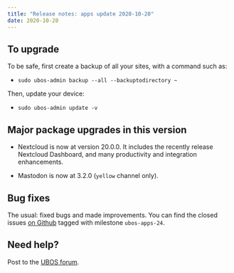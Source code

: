 ```yaml
---
title: "Release notes: apps update 2020-10-20"
date: 2020-10-20
---
```


## To upgrade

To be safe, first create a backup of all your sites, with a command such as:

* ``sudo ubos-admin backup --all --backuptodirectory ~``

Then, update your device:

* ``sudo ubos-admin update -v``

## Major package upgrades in this version

* Nextcloud is now at version 20.0.0. It includes the recently release Nextcloud
  Dashboard, and many productivity and integration enhancements.

* Mastodon is now at 3.2.0 (``yellow`` channel only).

## Bug fixes

The usual: fixed bugs and made improvements. You can find the closed issues
[on Github](https://github.com/uboslinux/) tagged with milestone ``ubos-apps-24``.

## Need help?

Post to the [UBOS forum](https://forum.ubos.net/).
